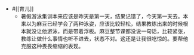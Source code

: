 - #[[育儿]]
    - 暑假游泳集训本来应该是昨天是第一天，结果记错了，今天第一天去。本来以为麻豆已经学会了两种泳姿，应该比较轻松，结果教练出来的时候根本就没让他游泳，而是带着浮板。麻豆整节课都没说一句话，比较紧张，教练让做什么事情也听不进去，状态不对。这还是让我很吃惊的。要帮他克服这种畏畏缩缩的表现。
